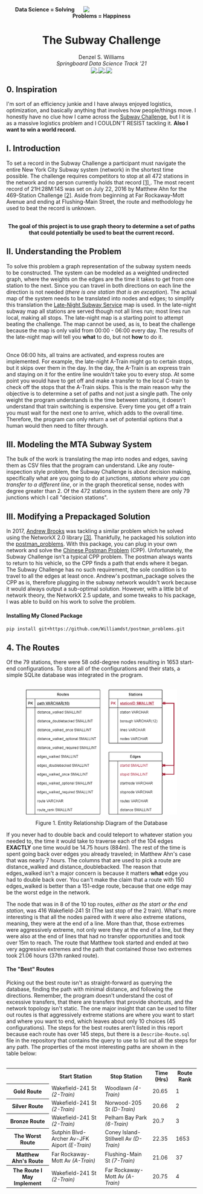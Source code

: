 <img align='right' width='300' style="float:right;" src="./Images/0000.Subway-Time.png" />

<div align='center'>
    <b> Data Science = Solving Problems = Happiness </b>
</div>
<div align='center'>
    <h1> The Subway Challenge</h1>
</div>
<div align='center'>
    Denzel S. Williams
</div>
<div align='center'>
    <i>Springboard Data Science Track '21</i>
</div>
<div align='center'>
    <a href="https://linkedin.com/in/williamdst">
        <img align='center' src="https://img.shields.io/badge/LinkedIn-0077B5?style=for-the-badge&logo=linkedin&logoColor=white" width="75" />
    </a>
    <a href="https://nbviewer.jupyter.org/github/Williamdst/The-Subway-Challenge/blob/main/Subway-Report.ipynb">
        <img align='center' src="https://img.shields.io/badge/Markdown-000000?style=for-the-badge&logo=markdown&logoColor=white" width='84'/>
    </a> 
    <a href="https://github.com/Williamdst/The-Subway-Challenge/blob/main/Subway-Presentation.pdf" />
        <img align='center' src="https://img.shields.io/badge/Microsoft_PowerPoint-B7472A?style=for-the-badge&logo=microsoft-powerpoint&logoColor=white" width='150' />
    </a>
</div> 

<h2>0. Inspiration </h2>
I'm sort of an efficiency junkie and I have always enjoyed logistics, optimization, and basically anything that involves how people/things move. I honestly have no clue how I came across the <a href="https://en.wikipedia.org/wiki/Subway_Challenge">Subway Challenge</a>, but I it is as a massive logistics problem and I COULDN'T RESIST tackling it. <b>Also I want to win a world record.</b>

<h2>I. Introduction </h2>
To set a record in the Subway Challenge a participant must navigate the entire New York City Subway system (network) in the shortest time possible. The challenge requires competitors to stop at all 472 stations in the network and no person currently holds that record <a href="https://en.wikipedia.org/wiki/Subway_Challenge#Guinness_Record_times"> [1] </a>. The most recent record of 21H:28M:14S was set on July 22, 2016 by Matthew Ahn for the 469-Station Challenge <a href="https://www.timeout.com/newyork/blog/solo-straphanger-sets-new-all-station-subway-world-record-090616"> [2]</a>. Aside from beginning at Far Rockaway-Mott Avenue and ending at Flushing-Main Street, the route and methodology he used to beat the record is unknown. <br></br>

<p style='text-align:center', align='center'> <b>The goal of this project is to use graph theory to determine a set of paths that could potentially be used to beat the current record.</b> </p>

<h2>II. Understanding the Problem </h2>
To solve this problem a graph representation of the subway system needs to be constructed. The system can be modeled as a weighted undirected graph, where the weights on the edges are the time it takes to get from one station to the next. Since you can travel in both directions on each line the direction is not needed (<i>there is one station that is an exception</i>). The actual map of the system needs to be translated into nodes and edges; to simplify this translation the <a href="https://new.mta.info/map/5336">Late-Night Subway Service</a> map is used. In the late-night subway map all stations are served though not all lines run; most lines run local, making all stops. The late-night map is a starting point to attempt beating the challenge. The map cannot be used, as is, to beat the challenge because the map is only valid from 00:00 - 06:00 every day. The results of the late-night map will tell you <b>what</b> to do, but not <b>how</b> to do it. <br></br>

Once 06:00 hits, all trains are activated, and express routes are implemented. For example, the late-night A-Train might go to certain stops, but it skips over them in the day. In the day, the A-Train is an express train and staying on it for the entire line wouldn’t take you to every stop. At some point you would have to get off and make a transfer to the local C-train to check off the stops that the A-Train skips. This is the main reason why the objective is to determine a set of paths and not just a single path. The only weight the program understands is the time between stations, it doesn't understand that train switching is expensive. Every time you get off a train you must wait for the next one to arrive, which adds to the overall time. Therefore, the program can only return a set of potential options that a human would then need to filter through.

<h2> III. Modeling the MTA Subway System </h2>  
The bulk of the work is translating the map into nodes and edges, saving them as CSV files that the program can understand. Like any route-inspection style problem, the Subway Challenge is about decision making, specifically what are you going to do at junctions, <i>stations where you can transfer to a different line</i>, or in the graph theoretical sense, nodes with degree greater than 2. Of the 472 stations in the system there are only 79 junctions which I call "decision stations".

<h2> III. Modifying a Prepackaged Solution </h2>
In 2017, <a href="https://github.com/brooksandrew">Andrew Brooks</a> was tackling a similar problem which he solved using the NetworkX 2.0 library <a href="https://www.datacamp.com/community/tutorials/networkx-python-graph-tutorial"> [3]</a>. Thankfully, he packaged his solution into the <a href="https://github.com/brooksandrew/postman_problems">postman_problems</a>. With this package, you can plug in your own network and solve the <a href="https://www-m9.ma.tum.de/graph-algorithms/directed-chinese-postman/index_en.html#:~:text=The%20(Chinese)%20Postman%20Problem%2C,then%20return%20to%20the%20origin.">Chinese Postman Problem</a> (CPP). Unfortunately, the Subway Challenge isn't a typical CPP problem. The postman always wants to return to his vehicle, so the CPP finds a path that ends where it began. The Subway Challenge has no such requirement, the sole condition is to travel to all the edges at least once. Andrew's postman_package solves the CPP as is, therefore plugging in the subway network wouldn't work because it would always output a sub-optimal solution. However, with a little bit of network theory, the NetworkX 2.5 update, and some tweaks to his package, I was able to build on his work to solve the problem.<br />

<h4> Installing My Cloned Package </h4>

```shell
pip install git+https://github.com/Williamdst/postman_problems.git
```

<h2> 4. The Routes </h2>
Of the 79 stations, there were 58 odd-degree nodes resulting in 1653 start-end configurations. To store all of the configurations and their stats, a simple SQLite database was integrated in the program. <br> </br>

<p align='center'>
    <img src="./Images/0017.Route-ERD.png" align='center', align='center' width="400">
    <p align='center'> Figure 1. Entity Relationship Diagram of the Database </p>
</p>

If you never had to double back and could teleport to whatever station you needed to, the time it would take to traverse each of the 104 edges <b>EXACTLY</b> one time would be 14.75 hours (884m). The rest of the time is spent going back over edges you already traveled; in Matthew Ahn's case that was nearly 7 hours. The columns that are used to pick a route are distance_walked and distance_doublebacked. The reason that edges_walked isn't a major concern is because it matters <b>what</b> edge you had to double back over. You can't make the claim that a route with 150 edges_walked is better than a 151-edge route, because that one edge may be the worst edge in the network.

The node that was in 8 of the 10 top routes, <i>either as the start or the end station</i>, was 416 Wakefield-241 St (The last stop of the 2 train). What's more interesting is that all the nodes paired with it were also extreme stations, meaning, they were at the end of a line. More than that, those extremes were aggressively extreme, not only were they at the end of a line, but they were also at the end of lines that had no transfer opportunities and took over 15m to reach. The route that Matthew took started and ended at two very aggressive extremes and the path that contained those two extremes took 21.06 hours (37th ranked route).

<h4> The "Best" Routes </h4>
Picking out the best route isn't as straight-forward as querying the database, finding the path with minimal distance, and following the directions. Remember, the program doesn't understand the cost of excessive transfers, that there are transfers that provide shortcuts, and the network topology isn't static. The one major insight that can be used to filter out routes is that aggressively extreme stations are where you want to start and where you want to end, which leaves about only 10 choices (45 configurations). The steps for the best routes aren’t listed in this report because each route has over 145 steps, but there is a <code>Describe-Route.sql</code> file in the repository that contains the query to use to list out all the steps for any path. The properties of the most interesting paths are shown in the table below: <br> </br>

<table>
    <tr>
        <th></th>
        <th> Start Station </th>
        <th> Stop Station </th>
        <th> Time (Hrs) </th>
        <th> Route Rank </th>
    </tr>
    <tr>
        <th> Gold Route </th>
        <td>Wakefield-241 St <i>(2-Train)</i></td>
        <td>Woodlawn <i>(4-Train)</i></td>
        <td>20.65</td>
        <td>1</td>
    </tr>
    <tr>
        <th> Silver Route </th>
        <td>Wakefield-241 St <i>(2-Train)</i></td>
        <td>Norwood-205 St <i>(D-Train)</i></td>
        <td>20.66</td>
        <td>2</td>
    </tr>
    <tr>
        <th> Bronze Route </th>
        <td>Wakefield-241 St <i>(2-Train)</i></td>
        <td>Pelham Bay Park <i>(6-Train)</i></td>
        <td>20.7</td>
        <td>3</td>
    </tr>
     <tr>
        <th> The Worst Route </th>
        <td>Sutphin Blvd-Archer Av-JFK Aiport <i>(E-Train)</i></td>
        <td>Coney Island-Stillwell Av <i>(D-Train)</i></td>
        <td>22.35</td>
        <td>1653</td>
    </tr>
    <tr>
        <th> Matthew Ahn's Route </th>
        <td>Far Rockaway-Mott Av <i>(A-Train)</i></td>
        <td>Flushing-Main St <i>(7-Train)</i></td>
        <td>21.06</td>
        <td>37</td>
    </tr>
    <tr>
        <th> The Route I May Implement</th>
        <td>Wakefield-241 St <i>(2-Train)</i></td>
        <td>Far Rockaway-Mott Av <i>(A-Train)</i></td>
        <td>20.75</td>
        <td>4</td>
    </tr>
</table>
